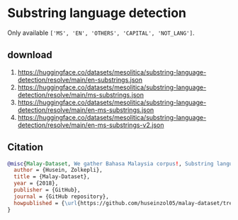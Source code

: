 # Substring language detection

Only available `['MS', 'EN', 'OTHERS', 'CAPITAL', 'NOT_LANG']`.

## download

1. https://huggingface.co/datasets/mesolitica/substring-language-detection/resolve/main/en-substrings.json
2. https://huggingface.co/datasets/mesolitica/substring-language-detection/resolve/main/ms-substrings.json
3. https://huggingface.co/datasets/mesolitica/substring-language-detection/resolve/main/en-ms-substrings.json
4. https://huggingface.co/datasets/mesolitica/substring-language-detection/resolve/main/en-ms-substrings-v2.json

## Citation

```bibtex
@misc{Malay-Dataset, We gather Bahasa Malaysia corpus!, Substring language detection,
  author = {Husein, Zolkepli},
  title = {Malay-Dataset},
  year = {2018},
  publisher = {GitHub},
  journal = {GitHub repository},
  howpublished = {\url{https://github.com/huseinzol05/malay-dataset/tree/master/corpus/substring-language-detection}}
}
```